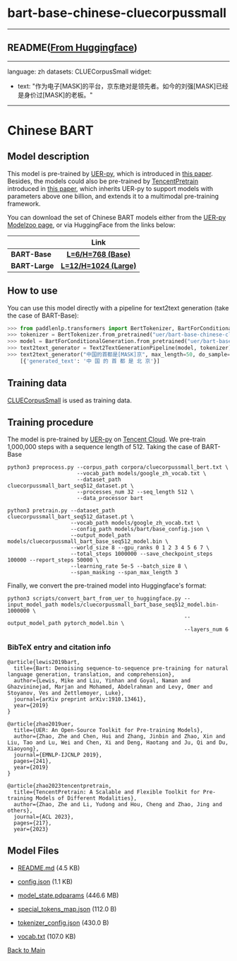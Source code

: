 
# bart-base-chinese-cluecorpussmall
---


## README([From Huggingface](https://huggingface.co/uer/bart-base-chinese-cluecorpussmall))

---
language: zh
datasets: CLUECorpusSmall
widget: 
- text: "作为电子[MASK]的平台，京东绝对是领先者。如今的刘强[MASK]已经是身价过[MASK]的老板。"


---

# Chinese BART

## Model description

This model is pre-trained by [UER-py](https://github.com/dbiir/UER-py/), which is introduced in [this paper](https://arxiv.org/abs/1909.05658). Besides, the models could also be pre-trained by [TencentPretrain](https://github.com/Tencent/TencentPretrain) introduced in [this paper](https://arxiv.org/abs/2212.06385), which inherits UER-py to support models with parameters above one billion, and extends it to a multimodal pre-training framework.

You can download the set of Chinese BART models either from the [UER-py Modelzoo page](https://github.com/dbiir/UER-py/wiki/Modelzoo), or via HuggingFace from the links below:

|                   |              Link              |
| ----------------- | :----------------------------: |
| **BART-Base** | [**L=6/H=768 (Base)**][base] |
| **BART-Large**  | [**L=12/H=1024 (Large)**][large] |

## How to use

You can use this model directly with a pipeline for text2text generation (take the case of BART-Base):

```python
>>> from paddlenlp.transformers import BertTokenizer, BartForConditionalGeneration, Text2TextGenerationPipeline
>>> tokenizer = BertTokenizer.from_pretrained("uer/bart-base-chinese-cluecorpussmall")
>>> model = BartForConditionalGeneration.from_pretrained("uer/bart-base-chinese-cluecorpussmall")
>>> text2text_generator = Text2TextGenerationPipeline(model, tokenizer)  
>>> text2text_generator("中国的首都是[MASK]京", max_length=50, do_sample=False)
    [{'generated_text': '中 国 的 首 都 是 北 京'}]
```

## Training data

[CLUECorpusSmall](https://github.com/CLUEbenchmark/CLUECorpus2020/) is used as training data. 

## Training procedure

The model is pre-trained by [UER-py](https://github.com/dbiir/UER-py/) on [Tencent Cloud](https://cloud.tencent.com/). We pre-train 1,000,000 steps with a sequence length of 512.
Taking the case of BART-Base

```
python3 preprocess.py --corpus_path corpora/cluecorpussmall_bert.txt \
                      --vocab_path models/google_zh_vocab.txt \
                      --dataset_path cluecorpussmall_bart_seq512_dataset.pt \
                      --processes_num 32 --seq_length 512 \
                      --data_processor bart
```

```
python3 pretrain.py --dataset_path cluecorpussmall_bart_seq512_dataset.pt \
                    --vocab_path models/google_zh_vocab.txt \
                    --config_path models/bart/base_config.json \
                    --output_model_path models/cluecorpussmall_bart_base_seq512_model.bin \
                    --world_size 8 --gpu_ranks 0 1 2 3 4 5 6 7 \
                    --total_steps 1000000 --save_checkpoint_steps 100000 --report_steps 50000 \
                    --learning_rate 5e-5 --batch_size 8 \
                    --span_masking --span_max_length 3
```

Finally, we convert the pre-trained model into Huggingface's format:

```
python3 scripts/convert_bart_from_uer_to_huggingface.py --input_model_path models/cluecorpussmall_bart_base_seq512_model.bin-1000000 \                                                                
                                                        --output_model_path pytorch_model.bin \                                                                                            
                                                        --layers_num 6
```


### BibTeX entry and citation info

```
@article{lewis2019bart,
  title={Bart: Denoising sequence-to-sequence pre-training for natural language generation, translation, and comprehension},
  author={Lewis, Mike and Liu, Yinhan and Goyal, Naman and Ghazvininejad, Marjan and Mohamed, Abdelrahman and Levy, Omer and Stoyanov, Ves and Zettlemoyer, Luke},
  journal={arXiv preprint arXiv:1910.13461},
  year={2019}
}

@article{zhao2019uer,
  title={UER: An Open-Source Toolkit for Pre-training Models},
  author={Zhao, Zhe and Chen, Hui and Zhang, Jinbin and Zhao, Xin and Liu, Tao and Lu, Wei and Chen, Xi and Deng, Haotang and Ju, Qi and Du, Xiaoyong},
  journal={EMNLP-IJCNLP 2019},
  pages={241},
  year={2019}
}

@article{zhao2023tencentpretrain,
  title={TencentPretrain: A Scalable and Flexible Toolkit for Pre-training Models of Different Modalities},
  author={Zhao, Zhe and Li, Yudong and Hou, Cheng and Zhao, Jing and others},
  journal={ACL 2023},
  pages={217},
  year={2023}
```

[base]:https://huggingface.co/uer/bart-base-chinese-cluecorpussmall
[large]:https://huggingface.co/uer/bart-large-chinese-cluecorpussmall



## Model Files

- [README.md](https://paddlenlp.bj.bcebos.com/models/community/uer/bart-base-chinese-cluecorpussmall/README.md) (4.5 KB)

- [config.json](https://paddlenlp.bj.bcebos.com/models/community/uer/bart-base-chinese-cluecorpussmall/config.json) (1.1 KB)

- [model_state.pdparams](https://paddlenlp.bj.bcebos.com/models/community/uer/bart-base-chinese-cluecorpussmall/model_state.pdparams) (446.6 MB)

- [special_tokens_map.json](https://paddlenlp.bj.bcebos.com/models/community/uer/bart-base-chinese-cluecorpussmall/special_tokens_map.json) (112.0 B)

- [tokenizer_config.json](https://paddlenlp.bj.bcebos.com/models/community/uer/bart-base-chinese-cluecorpussmall/tokenizer_config.json) (430.0 B)

- [vocab.txt](https://paddlenlp.bj.bcebos.com/models/community/uer/bart-base-chinese-cluecorpussmall/vocab.txt) (107.0 KB)


[Back to Main](../../)